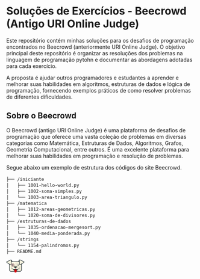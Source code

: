 # Soluções de Exercícios - Beecrowd (Antigo URI Online Judge)

Este repositório contém minhas soluções para os desafios de programação encontrados no Beecrowd (anteriormente URI Online Judge). O objetivo principal deste repositório é organizar as resoluções dos problemas na  linguagem  de programação pytohn e documentar as abordagens adotadas para cada exercício.

A proposta é ajudar outros programadores e estudantes a aprender e melhorar suas habilidades em algoritmos, estruturas de dados e lógica de programação, fornecendo exemplos práticos de como resolver problemas de diferentes dificuldades.

## Sobre o Beecrowd

O Beecrowd (antigo URI Online Judge) é uma plataforma de desafios de programação que oferece uma vasta coleção de problemas em diversas categorias como Matemática, Estruturas de Dados, Algoritmos, Grafos, Geometria Computacional, entre outros. É uma excelente plataforma para melhorar suas habilidades em programação e resolução de problemas.

Segue abaixo um exemplo de estrutura dos códigos do site Beecrowd.

```Beecrowd-Solutions
├── /iniciante
│   ├── 1001-hello-world.py
│   ├── 1002-soma-simples.py
│   └── 1003-area-triangulo.py
├── /matematica
│   ├── 1012-areas-geometricas.py
│   └── 1020-soma-de-divisores.py
├── /estruturas-de-dados
│   ├── 1035-ordenacao-mergesort.py
│   └── 1040-media-ponderada.py
├── /strings
│   └── 1154-palindromos.py
├── README.md

```
![alt text](image.png)